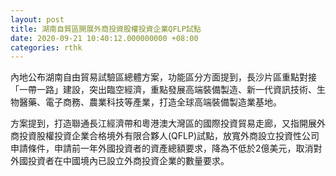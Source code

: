 ```yaml
---
layout: post
title: 湖南自貿區開展外商投資股權投資企業QFLP試點
date: 2020-09-21 10:40:12.000000000 +08:00
categories: rthk
---
```


內地公布湖南自由貿易試驗區總體方案，功能區分方面提到，長沙片區重點對接「一帶一路」建設，突出臨空經濟，重點發展高端裝備製造、新一代資訊技術、生物醫藥、電子商務、農業科技等產業，打造全球高端裝備製造業基地。

方案提到，打造聯通長江經濟帶和粵港澳大灣區的國際投資貿易走廊，又指開展外商投資股權投資企業合格境外有限合夥人(QFLP)試點，放寬外商設立投資性公司申請條件，申請前一年外國投資者的資產總額要求，降為不低於2億美元，取消對外國投資者在中國境內已設立外商投資企業的數量要求。
